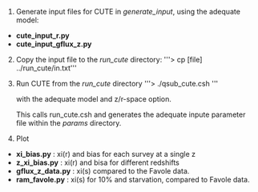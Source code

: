 1. Generate input files for CUTE in *generate_input*, using the adequate model:
  - **cute_input_r.py** 
  - **cute_input_gflux_z.py**

2. Copy the input file to the *run_cute* directory:
   '''> cp [file] ../run_cute/in.txt'''

3. Run CUTE from the *run_cute* directory
   '''> ./qsub_cute.csh  '''

   with the adequate model and z/r-space option.

   This calls run_cute.csh and generates the adequate inpute parameter file within the *params* directory.

4. Plot
  - **xi_bias.py** : xi(r) and bias for each survey at a single z
  - **z_xi_bias.py** : xi(r) and bisa for different redshifts
  - **gflux_z_data.py** :  xi(s) compared to the Favole data.
  - **ram_favole.py** : xi(s) for 10% and starvation, compared to Favole data.